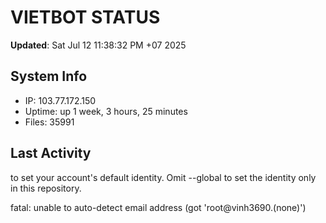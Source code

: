 # VIETBOT STATUS
**Updated**: Sat Jul 12 11:38:32 PM +07 2025

## System Info
- IP: 103.77.172.150
- Uptime: up 1 week, 3 hours, 25 minutes
- Files: 35991

## Last Activity

to set your account's default identity.
Omit --global to set the identity only in this repository.

fatal: unable to auto-detect email address (got 'root@vinh3690.(none)')
